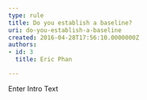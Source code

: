 ```yaml
---
type: rule
title: Do you establish a baseline?
uri: do-you-establish-a-baseline
created: 2016-04-28T17:56:10.0000000Z
authors:
- id: 3
  title: Eric Phan

---
```




<span class='intro'> Enter Intro Text </span>




